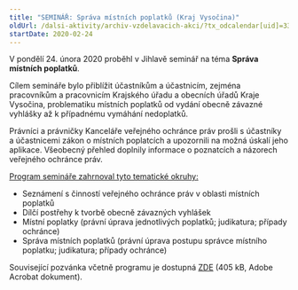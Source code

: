 ```yaml
---
title: "SEMINÁŘ: Správa místních poplatků (Kraj Vysočina)"
oldUrl: /dalsi-aktivity/archiv-vzdelavacich-akci/?tx_odcalendar[uid]=333&cHash=752fd6cb7289ca55c334556bf4b25723
startDate: 2020-02-24
---
```


<p class="align-blok">V pondělí 24. února 2020 proběhl v Jihlavě seminář na téma <strong>Správa místních poplatků</strong>.</p>
<p class="align-blok">Cílem semináře bylo přiblížit účastníkům a účastnicím, zejména pracovníkům a pracovnicím Krajského úřadu a obecních úřadů Kraje Vysočina, problematiku místních poplatků od vydání obecně závazné vyhlášky až k případnému vymáhání nedoplatků.</p>
<p class="align-blok">Právníci a právničky Kanceláře veřejného ochránce práv prošli s účastníky a účastnicemi zákon o místních poplatcích a upozornili na možná úskalí jeho aplikace. Všeobecný přehled doplnily informace o poznatcích a názorech veřejného ochránce práv.</p>
<p><u>Program semináře zahrnoval tyto tematické okruhy:</u></p><ul><li>Seznámení s činností veřejného ochránce práv v oblasti místních poplatků</li><li>Dílčí postřehy k tvorbě obecně závazných vyhlášek</li><li>Místní poplatky (právní úprava jednotlivých poplatků; judikatura; případy ochránce)</li><li>Správa místních poplatků (právní úprava postupu správce místního poplatku; judikatura; případy ochránce)</li></ul><p>Související pozvánka včetně programu je dostupná <a href="https://www.ochrance.cz/fileadmin/user_upload/projekt_ESF/00_2020_VA/SEMINARE/02_24_Sprava_mistnich_poplatku_Jihlava/02_24_Sprava_mistnich_poplatku_POZVANKA.pdf" target="_blank">ZDE</a> (405 kB, Adobe Acrobat dokument).</p>
